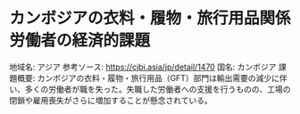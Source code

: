 # カンボジアの衣料・履物・旅行用品関係労働者の経済的課題

地域名: アジア
参考ソース: https://cjbi.asia/jp/detail/1470
国名: カンボジア
課題概要: カンボジアの衣料・履物・旅行用品（GFT）部門は輸出需要の減少に伴い、多くの労働者が職を失った。失職した労働者への支援を行うものの、工場の閉鎖や雇用喪失がさらに増加することが懸念されている。